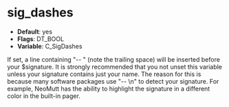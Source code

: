 # sig_dashes

- **Default**: yes
- **Flags**: DT_BOOL
- **Variable**: C_SigDashes

If set, a line containing "-- " (note the trailing space) will be inserted before your
$signature.  It is strongly recommended that you not unset
this variable unless your signature contains just your name.  The
reason for this is because many software packages use "-- \n" to
detect your signature.  For example, NeoMutt has the ability to highlight
the signature in a different color in the built-in pager.
